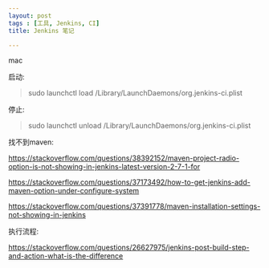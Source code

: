 ```yaml
---
layout: post
tags : [工具, Jenkins, CI]
title: Jenkins 笔记

---
```



mac

启动:

> sudo launchctl load /Library/LaunchDaemons/org.jenkins-ci.plist

停止:

> sudo launchctl unload /Library/LaunchDaemons/org.jenkins-ci.plist

找不到maven:

<https://stackoverflow.com/questions/38392152/maven-project-radio-option-is-not-showing-in-jenkins-latest-version-2-7-1-for>

<https://stackoverflow.com/questions/37173492/how-to-get-jenkins-add-maven-option-under-configure-system>

<https://stackoverflow.com/questions/37391778/maven-installation-settings-not-showing-in-jenkins>


执行流程:

<https://stackoverflow.com/questions/26627975/jenkins-post-build-step-and-action-what-is-the-difference>
